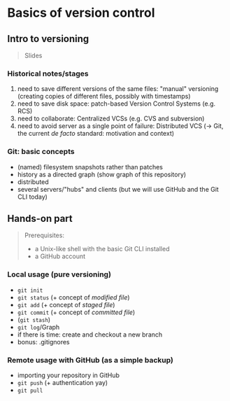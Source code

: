 # Basics of version control

## Intro to versioning

> Slides

### Historical notes/stages
1. need to save different versions of the same files: "manual" versioning (creating copies of different files, possibly with timestamps)
2. need to save disk space: patch-based Version Control Systems (e.g. RCS)
3. need to collaborate: Centralized VCSs (e.g. CVS and subversion)
4. need to avoid server as a single point of failure: Distributed VCS ($\to$ Git, the current _de facto_ standard: motivation and context)

### Git: basic concepts
- (named) filesystem snapshots rather than patches
- history as a directed graph (show graph of this repository)
- distributed
- several servers/"hubs" and clients (but we will use GitHub and the Git CLI today)

## Hands-on part

> Prerequisites: 
> - a Unix-like shell with the basic Git CLI installed
> - a GitHub account

### Local usage (pure versioning)
- `git init`
- `git status` (+ concept of _modified file_)
- `git add` (+ concept of _staged file_)
- `git commit` (+ concept of _committed file_)
- (`git stash`)
- `git log`/Graph
- if there is time: create and checkout a new branch
- bonus: .gitignores

### Remote usage with GitHub (as a simple backup)
- importing your repository in GitHub
- `git push` (+ authentication yay)
- `git pull`
